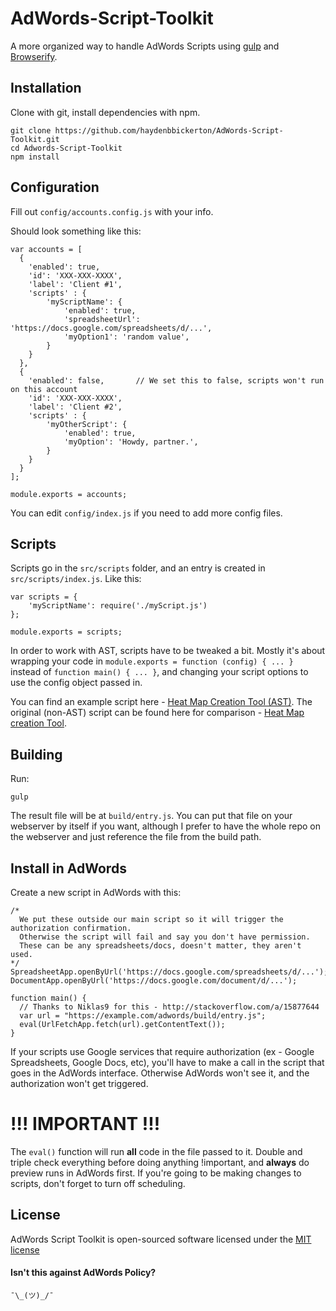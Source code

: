 # AdWords-Script-Toolkit

A more organized way to handle AdWords Scripts using [gulp](http://gulpjs.com/) and [Browserify](http://browserify.org/).

Installation
------------
Clone with git, install dependencies with npm.
```
git clone https://github.com/haydenbbickerton/AdWords-Script-Toolkit.git
cd Adwords-Script-Toolkit
npm install
```

Configuration
------------
Fill out `config/accounts.config.js` with your info.

Should look something like this:
```
var accounts = [
  {
    'enabled': true,
    'id': 'XXX-XXX-XXXX',
    'label': 'Client #1',
    'scripts' : {
        'myScriptName': {
            'enabled': true,
            'spreadsheetUrl': 'https://docs.google.com/spreadsheets/d/...',
            'myOption1': 'random value',
        }
    }
  },
  {
    'enabled': false,       // We set this to false, scripts won't run on this account
    'id': 'XXX-XXX-XXXX',
    'label': 'Client #2',
    'scripts' : {
        'myOtherScript': {
            'enabled': true,
            'myOption': 'Howdy, partner.',
        }
    }
  }
];

module.exports = accounts;
```
You can edit `config/index.js` if you need to add more config files.

Scripts
------------
Scripts go in the `src/scripts` folder, and an entry is created in `src/scripts/index.js`. Like this:
```
var scripts = {
	'myScriptName': require('./myScript.js')
};

module.exports = scripts;
```
In order to work with AST, scripts have to be tweaked a bit. Mostly it's about wrapping your 
code in `module.exports = function (config) { ... }` instead of `function main() { ... }`, and
changing your script options to use the config object passed in.

You can find an example script here - [Heat Map Creation Tool (AST)](https://gist.github.com/haydenbbickerton/ea55e763ec20a8a59825).
The original (non-AST) script can be found here for comparison - [Heat Map creation Tool](https://gist.github.com/BrainlabsDigital/ebed4453ca358fc3ae87).

Building
------------
Run:
```
gulp
```
The result file will be at `build/entry.js`. You can put that file on your webserver by itself if you want, although I prefer
to have the whole repo on the webserver and just reference the file from the build path.

Install in AdWords
------------
Create a new script in AdWords with this:
```
/*
  We put these outside our main script so it will trigger the authorization confirmation.
  Otherwise the script will fail and say you don't have permission. 
  These can be any spreadsheets/docs, doesn't matter, they aren't used.
*/
SpreadsheetApp.openByUrl('https://docs.google.com/spreadsheets/d/...');
DocumentApp.openByUrl('https://docs.google.com/document/d/...');

function main() {
  // Thanks to Niklas9 for this - http://stackoverflow.com/a/15877644
  var url = "https://example.com/adwords/build/entry.js";
  eval(UrlFetchApp.fetch(url).getContentText());
}
```
If your scripts use Google services that require authorization (ex - Google Spreadsheets, Google Docs, etc), you'll have
to make a call in the script that goes in the AdWords interface. Otherwise AdWords won't see it, and the authorization
won't get triggered.

# !!! IMPORTANT !!!
The `eval()` function will run **all** code in the file passed to it. Double and triple check everything before
doing anything !important, and **always** do preview runs in AdWords first. If you're going to be making changes to scripts,
don't forget to turn off scheduling.

## License
AdWords Script Toolkit is open-sourced software licensed under the [MIT license](http://opensource.org/licenses/MIT)

#### Isn't this against AdWords Policy?
`¯\_(ツ)_/¯`
